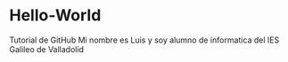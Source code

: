 # Hello-World
Tutorial de GitHub
Mi nombre es Luis y soy alumno de informatica del IES Galileo de Valladolid
